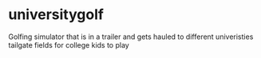 # universitygolf
Golfing simulator that is in a trailer and gets hauled to different univeristies tailgate fields for college kids to play
